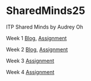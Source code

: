 # SharedMinds25
ITP Shared Minds by Audrey Oh

Week 1 [Blog](https://skitter-brownie-1c8.notion.site/Week-1-Blog-26a50145f384808ab860f8402ea1e6cf?source=copy_link), [Assignment](https://audreydoh.github.io/SharedMinds25/week1/consciousness.html)

Week 2 [Blog](https://www.notion.so/Week-2-Blog-27150145f3848005a16cde35701149bd?v=ecb42502e36d438687bc8d6ebafaca14&source=copy_link), [Assignment](https://audreydoh.github.io/SharedMinds25/Week2/index.html)

Week 3 [Assignment](https://audreydoh.github.io/SharedMinds25/Week3/index.html)

Week 4 [Assignment](https://audreydoh.github.io/SharedMinds25/Week4/index.html)
